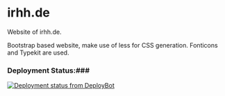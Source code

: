 # irhh.de #

Website of irhh.de.

Bootstrap based website, make use of less for CSS generation. Fonticons and Typekit are used.

### Deployment Status:###

[![Deployment status from DeployBot](https://irhh.deploybot.com/badge/77558059907790/19536.svg)](http://deploybot.com)
